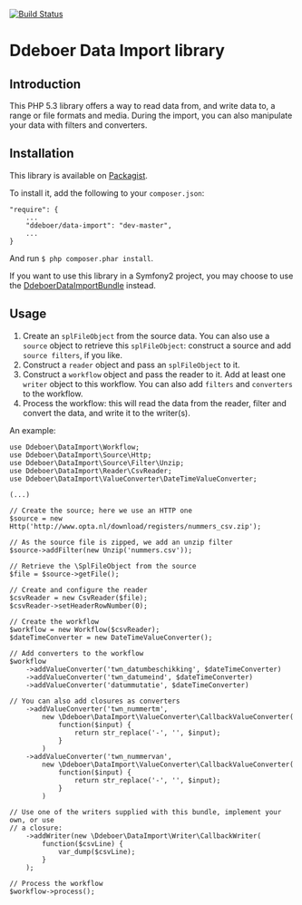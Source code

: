 [![Build Status](https://secure.travis-ci.org/ddeboer/data-import.png)](http://travis-ci.org/ddeboer/data-import)

Ddeboer Data Import library
===========================

Introduction
------------
This PHP 5.3 library offers a way to read data from, and write data to, a
range or file formats and media. During the import, you can also manipulate
your data with filters and converters.

Installation
------------

This library is available on [Packagist](http://packagist.org/packages/ddeboer/data-import).

To install it, add the following to your `composer.json`:

```
"require": {
    ...
    "ddeboer/data-import": "dev-master",
    ...
}
```

And run `$ php composer.phar install`.

If you want to use this library in a Symfony2 project, you may choose to use
the [DdeboerDataImportBundle](https://github.com/ddeboer/DdeboerDataImportBundle)
instead.

Usage
-----

1. Create an `splFileObject` from the source data. You can also use a `source`
   object to retrieve this `splFileObject`: construct a source and add `source
   filters`, if you like.
2. Construct a `reader` object and pass an `splFileObject` to it.
3. Construct a `workflow` object and pass the reader to it. Add at least one
   `writer` object to this workflow. You can also add `filters` and `converters`
   to the workflow.
4. Process the workflow: this will read the data from the reader, filter and
   convert the data, and write it to the writer(s).

An example:

```
use Ddeboer\DataImport\Workflow;
use Ddeboer\DataImport\Source\Http;
use Ddeboer\DataImport\Source\Filter\Unzip;
use Ddeboer\DataImport\Reader\CsvReader;
use Ddeboer\DataImport\ValueConverter\DateTimeValueConverter;

(...)

// Create the source; here we use an HTTP one
$source = new Http('http://www.opta.nl/download/registers/nummers_csv.zip');

// As the source file is zipped, we add an unzip filter
$source->addFilter(new Unzip('nummers.csv'));

// Retrieve the \SplFileObject from the source
$file = $source->getFile();

// Create and configure the reader
$csvReader = new CsvReader($file);
$csvReader->setHeaderRowNumber(0);

// Create the workflow
$workflow = new Workflow($csvReader);
$dateTimeConverter = new DateTimeValueConverter();

// Add converters to the workflow
$workflow
    ->addValueConverter('twn_datumbeschikking', $dateTimeConverter)
    ->addValueConverter('twn_datumeind', $dateTimeConverter)
    ->addValueConverter('datummutatie', $dateTimeConverter)

// You can also add closures as converters
    ->addValueConverter('twn_nummertm',
        new \Ddeboer\DataImport\ValueConverter\CallbackValueConverter(
            function($input) {
                return str_replace('-', '', $input);
            }
        )
    ->addValueConverter('twn_nummervan',
        new \Ddeboer\DataImport\ValueConverter\CallbackValueConverter(
            function($input) {
                return str_replace('-', '', $input);
            }
        )

// Use one of the writers supplied with this bundle, implement your own, or use
// a closure:
    ->addWriter(new \Ddeboer\DataImport\Writer\CallbackWriter(
        function($csvLine) {
            var_dump($csvLine);
        }
    );

// Process the workflow
$workflow->process();
```
